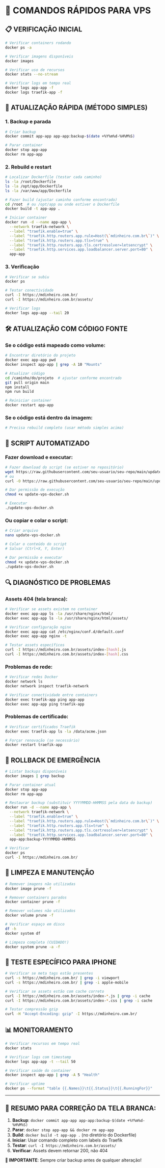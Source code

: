 # 🚀 COMANDOS RÁPIDOS PARA VPS

## 📋 VERIFICAÇÃO INICIAL

```bash
# Verificar containers rodando
docker ps -a

# Verificar imagens disponíveis
docker images

# Verificar uso de recursos
docker stats --no-stream

# Verificar logs em tempo real
docker logs app-app -f
docker logs traefik-app -f
```

## 🔧 ATUALIZAÇÃO RÁPIDA (MÉTODO SIMPLES)

### 1. Backup e parada

```bash
# Criar backup
docker commit app-app app-app:backup-$(date +%Y%m%d-%H%M%S)

# Parar container
docker stop app-app
docker rm app-app
```

### 2. Rebuild e restart

```bash
# Localizar Dockerfile (testar cada caminho)
ls -la /root/Dockerfile
ls -la /opt/app/Dockerfile
ls -la /var/www/app/Dockerfile

# Fazer build (ajustar caminho conforme encontrado)
cd /root  # ou /opt/app ou onde estiver o Dockerfile
docker build -t app-app .

# Iniciar container
docker run -d --name app-app \
  --network traefik-network \
  --label "traefik.enable=true" \
  --label "traefik.http.routers.app.rule=Host(\`mdinheiro.com.br\`)" \
  --label "traefik.http.routers.app.tls=true" \
  --label "traefik.http.routers.app.tls.certresolver=letsencrypt" \
  --label "traefik.http.services.app.loadbalancer.server.port=80" \
  app-app
```

### 3. Verificação

```bash
# Verificar se subiu
docker ps

# Testar conectividade
curl -I https://mdinheiro.com.br/
curl -I https://mdinheiro.com.br/assets/

# Verificar logs
docker logs app-app --tail 20
```

## 🛠️ ATUALIZAÇÃO COM CÓDIGO FONTE

### Se o código está mapeado como volume:

```bash
# Encontrar diretório do projeto
docker exec app-app pwd
docker inspect app-app | grep -A 10 "Mounts"

# Atualizar código
cd /caminho/do/projeto  # ajustar conforme encontrado
git pull origin main
npm install
npm run build

# Reiniciar container
docker restart app-app
```

### Se o código está dentro da imagem:

```bash
# Precisa rebuild completo (usar método simples acima)
```

## 🚨 SCRIPT AUTOMATIZADO

### Fazer download e executar:

```bash
# Fazer download do script (se estiver no repositório)
wget https://raw.githubusercontent.com/seu-usuario/seu-repo/main/update-vps-docker.sh
# ou
curl -O https://raw.githubusercontent.com/seu-usuario/seu-repo/main/update-vps-docker.sh

# Dar permissão de execução
chmod +x update-vps-docker.sh

# Executar
./update-vps-docker.sh
```

### Ou copiar e colar o script:

```bash
# Criar arquivo
nano update-vps-docker.sh

# Colar o conteúdo do script
# Salvar (Ctrl+X, Y, Enter)

# Dar permissão e executar
chmod +x update-vps-docker.sh
./update-vps-docker.sh
```

## 🔍 DIAGNÓSTICO DE PROBLEMAS

### Assets 404 (tela branca):

```bash
# Verificar se assets existem no container
docker exec app-app ls -la /usr/share/nginx/html/
docker exec app-app ls -la /usr/share/nginx/html/assets/

# Verificar configuração nginx
docker exec app-app cat /etc/nginx/conf.d/default.conf
docker exec app-app nginx -t

# Testar assets específicos
curl -I https://mdinheiro.com.br/assets/index-[hash].js
curl -I https://mdinheiro.com.br/assets/index-[hash].css
```

### Problemas de rede:

```bash
# Verificar redes Docker
docker network ls
docker network inspect traefik-network

# Verificar conectividade entre containers
docker exec traefik-app ping app-app
docker exec app-app ping traefik-app
```

### Problemas de certificado:

```bash
# Verificar certificados Traefik
docker exec traefik-app ls -la /data/acme.json

# Forçar renovação (se necessário)
docker restart traefik-app
```

## 🔄 ROLLBACK DE EMERGÊNCIA

```bash
# Listar backups disponíveis
docker images | grep backup

# Parar container atual
docker stop app-app
docker rm app-app

# Restaurar backup (substituir YYYYMMDD-HHMMSS pela data do backup)
docker run -d --name app-app \
  --network traefik-network \
  --label "traefik.enable=true" \
  --label "traefik.http.routers.app.rule=Host(\`mdinheiro.com.br\`)" \
  --label "traefik.http.routers.app.tls=true" \
  --label "traefik.http.routers.app.tls.certresolver=letsencrypt" \
  --label "traefik.http.services.app.loadbalancer.server.port=80" \
  app-app:backup-YYYYMMDD-HHMMSS

# Verificar
docker ps
curl -I https://mdinheiro.com.br/
```

## 🧹 LIMPEZA E MANUTENÇÃO

```bash
# Remover imagens não utilizadas
docker image prune -f

# Remover containers parados
docker container prune -f

# Remover volumes não utilizados
docker volume prune -f

# Verificar espaço em disco
df -h
docker system df

# Limpeza completa (CUIDADO!)
docker system prune -a -f
```

## 📱 TESTE ESPECÍFICO PARA IPHONE

```bash
# Verificar se meta tags estão presentes
curl -s https://mdinheiro.com.br/ | grep -i viewport
curl -s https://mdinheiro.com.br/ | grep -i apple-mobile

# Verificar se assets estão com cache correto
curl -I https://mdinheiro.com.br/assets/index-*.js | grep -i cache
curl -I https://mdinheiro.com.br/assets/index-*.css | grep -i cache

# Testar compressão gzip
curl -H "Accept-Encoding: gzip" -I https://mdinheiro.com.br/
```

## 📊 MONITORAMENTO

```bash
# Verificar recursos em tempo real
docker stats

# Verificar logs com timestamp
docker logs app-app -t --tail 50

# Verificar saúde do container
docker inspect app-app | grep -A 5 "Health"

# Verificar uptime
docker ps --format "table {{.Names}}\t{{.Status}}\t{{.RunningFor}}"
```

---

## 🎯 RESUMO PARA CORREÇÃO DA TELA BRANCA:

1. **Backup**: `docker commit app-app app-app:backup-$(date +%Y%m%d-%H%M%S)`
2. **Parar**: `docker stop app-app && docker rm app-app`
3. **Build**: `docker build -t app-app .` (no diretório do Dockerfile)
4. **Iniciar**: Usar comando completo com labels do Traefik
5. **Testar**: `curl -I https://mdinheiro.com.br/assets/`
6. **Verificar**: Assets devem retornar 200, não 404

**🚨 IMPORTANTE**: Sempre criar backup antes de qualquer alteração!

